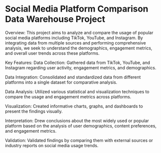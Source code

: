 # Social Media Platform Comparison Data Warehouse Project
Overview:
This project aims to analyze and compare the usage of popular social media platforms including TikTok, YouTube, and Instagram. By integrating data from multiple sources and performing comprehensive analysis, we seek to understand the demographics, engagement metrics, and overall user trends across these platforms.

Key Features:
Data Collection: Gathered data from TikTok, YouTube, and Instagram regarding user activity, engagement metrics, and demographics.

Data Integration: Consolidated and standardized data from different platforms into a single dataset for comparative analysis.

Data Analysis: Utilized various statistical and visualization techniques to compare the usage and engagement metrics across platforms.

Visualization: Created informative charts, graphs, and dashboards to present the findings visually.

Interpretation: Drew conclusions about the most widely used or popular platform based on the analysis of user demographics, content preferences, and engagement metrics.

Validation: Validated findings by comparing them with external sources or industry reports on social media usage trends.
